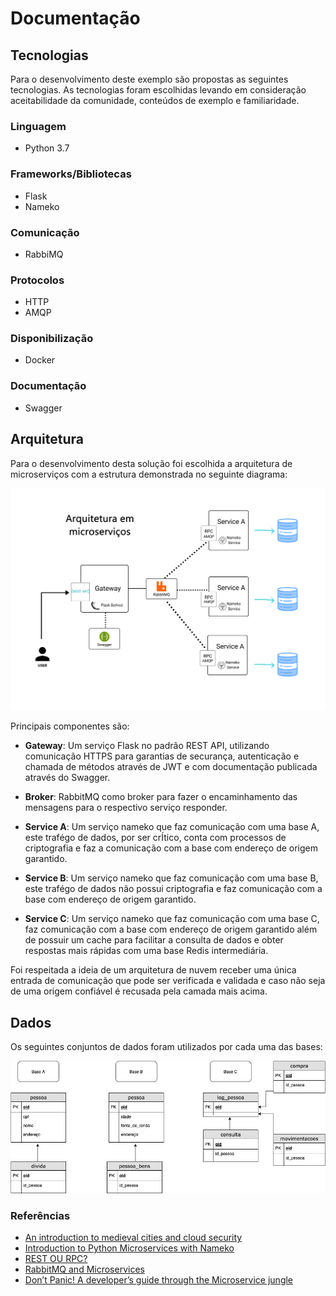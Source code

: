 # Documentação

## Tecnologias
Para o desenvolvimento deste exemplo são propostas as seguintes tecnologias. As tecnologias foram escolhidas levando em consideração aceitabilidade da comunidade, conteúdos de exemplo e familiaridade.

### Linguagem

- Python 3.7

### Frameworks/Bibliotecas

- Flask
- Nameko 

### Comunicação

- RabbiMQ

### Protocolos

- HTTP
- AMQP

### Disponibilização

- Docker

### Documentação 

- Swagger


## Arquitetura

Para o desenvolvimento desta solução foi escolhida a arquitetura de microserviços com a estrutura demonstrada no seguinte diagrama:

![Diagrama de uma solução em microserviços](./assets/microservice-solution.png)

Principais componentes são:

- **Gateway**: Um serviço Flask no padrão REST API, utilizando comunicação HTTPS para garantias de securança, autenticação e chamada de métodos através de JWT e com documentação publicada através do Swagger.

- **Broker**: RabbitMQ como broker para fazer o encaminhamento das mensagens para o respectivo serviço responder.

- **Service A**: Um serviço nameko que faz comunicação com uma base A, este trafégo de dados, por ser crÍtico, conta com processos de criptografia e faz a comunicação com a base com endereço de origem garantido.

- **Service B**: Um serviço nameko que faz comunicação com uma base B, este trafégo de dados não possui criptografia e faz comunicação com a base com endereço de origem garantido.

- **Service C**: Um serviço nameko que faz comunicação com uma base C, faz comunicação com a base com endereço de origem garantido além de possuir um cache para facilitar a consulta de dados e obter respostas mais rápidas com uma base Redis intermediária.

Foi respeitada a ideia de um arquitetura de nuvem receber uma única entrada de comunicação que pode ser verificada e validada e caso não seja de uma origem confiável é recusada pela camada mais acima.

## Dados

Os seguintes conjuntos de dados foram utilizados por cada uma das bases:

![Diagrama de cada uma das três bases](./assets/base-diagrama.jpg)


### Referências

- [An introduction to medieval cities and cloud security](https://arcentry.com/blog/an-introduction-to-medieval-cities-and-cloud-security/)
- [Introduction to Python Microservices with Nameko](https://www.toptal.com/python/introduction-python-microservices-nameko)
- [REST OU RPC?](https://medium.com/lfdev-blog/e-agora-api-rest-ou-rpc-c24664d4755b)
- [RabbitMQ and Microservices](https://www.cloudamqp.com/blog/2018-11-02-rabbitmq-and-microservices.html)
- [Don’t Panic! A developer’s guide through the Microservice jungle](https://www.cloudamqp.com/blog/2019-09-11-a-developers-guide-through-the-microservice-jungle.html)
